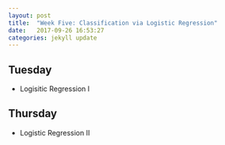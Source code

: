 ```yaml
---
layout: post
title:  "Week Five: Classification via Logistic Regression"
date:   2017-09-26 16:53:27
categories: jekyll update
---
```


## Tuesday
- Logisitic Regression I

## Thursday
- Logistic Regression II